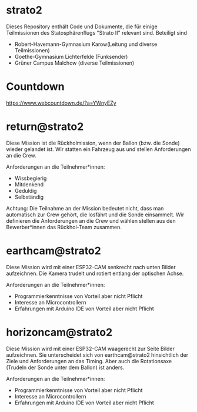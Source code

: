 # strato2
Dieses Repository enthält Code und Dokumente, die für einige Teilmissionen des Statosphärenflugs "Strato II" relevant sind.
Beteiligt sind
* Robert-Havemann-Gymnasium Karow(Leitung und diverse Teilmissionen)
* Goethe-Gymnasium Lichterfelde (Funksender)
* Grüner Campus Malchow (diverse Teilmissionen)
# Countdown
https://www.webcountdown.de/?a=YWnyEZy

# return@strato2
Diese Mission ist die Rückholmission, wenn der Ballon (bzw. die Sonde) wieder gelandet ist. Wir statten ein Fahrzeug aus und stellen Anforderungen an die Crew.

Anforderungen an die Teilnehmer*innen:
- Wissbegierig
- Mitdenkend
- Geduldig
- Selbständig

Achtung: Die Teilnahme an der Mission bedeutet nicht, dass man automatisch zur Crew gehört, die losfährt und die Sonde einsammelt. Wir definieren die Anforderungen an die Crew und wählen stellen aus den Bewerber*innen das Rückhol-Team zusammen.

# earthcam@strato2
Diese Mission wird mit einer ESP32-CAM senkrecht nach unten Bilder aufzeichnen. Die Kamera trudelt und rotiert entlang der optischen Achse.

Anforderungen an die Teilnehmer*innen:
- Programmierkenntnisse von Vorteil aber nicht Pflicht
- Interesse an Microcontrollern
- Erfahrungen mit Arduino IDE von Vorteil aber nicht Pflicht

# horizoncam@strato2
Diese Mission wird mit einer ESP32-CAM waagerecht zur Seite Bilder aufzeichnen. Sie unterscheidet sich von earthcam@strato2 hinsichtlich der Ziele und Anforderungen an das Timing. Aber auch die Rotationsaxe (Trudeln der Sonde unter dem Ballon) ist anders.

Anforderungen an die Teilnehmer*innen:
- Programmierkenntnisse von Vorteil aber nicht Pflicht
- Interesse an Microcontrollern
- Erfahrungen mit Arduino IDE von Vorteil aber nicht Pflicht
